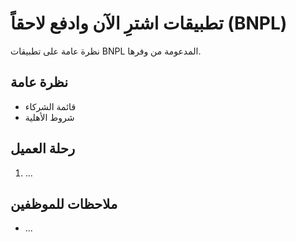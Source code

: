 # تطبيقات اشترِ الآن وادفع لاحقاً (BNPL)

نظرة عامة على تطبيقات BNPL المدعومة من وفرها.

## نظرة عامة
- قائمة الشركاء
- شروط الأهلية

## رحلة العميل
1. ...

## ملاحظات للموظفين
- ...
